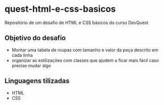 # quest-html-e-css-basicos
Repositório de um desafio de HTML e CSS básicos do curso DevQuest 

## Objetivo do desafio
- Montar uma tabela de roupas com tamanho e valor da peça descrito em cada linha 
- organizar as estilizações com classes que ajudem a ficar mais fácil caso precise mudar algo 
## Linguagens tilizadas
- HTML
- CSS
